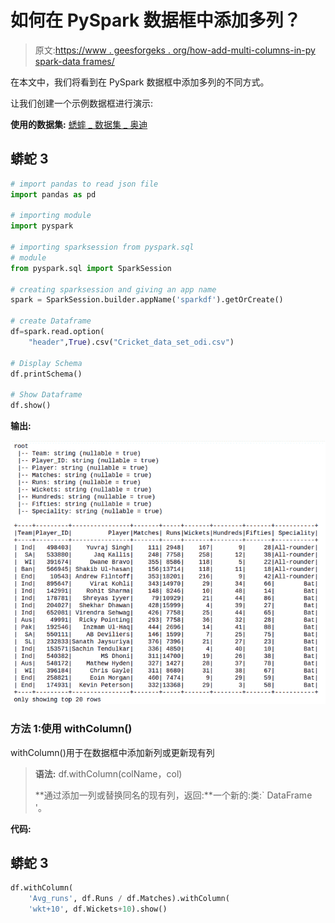 # 如何在 PySpark 数据框中添加多列？

> 原文:[https://www . geesforgeks . org/how-add-multi-columns-in-py spark-data frames/](https://www.geeksforgeeks.org/how-to-add-multiple-columns-in-pyspark-dataframes/)

在本文中，我们将看到在 PySpark 数据框中添加多列的不同方式。

让我们创建一个示例数据框进行演示:

**使用的数据集:** [蟋蟀 _ 数据集 _ 奥迪](https://media.geeksforgeeks.org/wp-content/cdn-uploads/20210628161151/Cricket_data_set_odi.csv)

## 蟒蛇 3

```py
# import pandas to read json file
import pandas as pd

# importing module
import pyspark

# importing sparksession from pyspark.sql
# module
from pyspark.sql import SparkSession

# creating sparksession and giving an app name
spark = SparkSession.builder.appName('sparkdf').getOrCreate()

# create Dataframe
df=spark.read.option(
    "header",True).csv("Cricket_data_set_odi.csv")

# Display Schema
df.printSchema()

# Show Dataframe
df.show()
```

**输出:**

![](img/347143bda86d45c66d2c21344232671c.png)

### **方法 1:使用 withColumn()**

withColumn()用于在数据框中添加新列或更新现有列

> **语法:** df.withColumn(colName，col)
> 
> **通过添加一列或替换同名的现有列，返回:**一个新的:类:` DataFrame '。

**代码:**

## 蟒蛇 3

```py
df.withColumn(
    'Avg_runs', df.Runs / df.Matches).withColumn(
    'wkt+10', df.Wickets+10).show()
```
